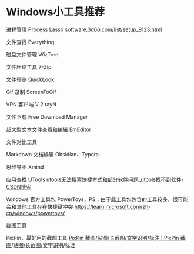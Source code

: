 # Windows小工具推荐


进程管理
Process Lasso
[software.3d66.com/list/setup\_9123.html](https://software.3d66.com/list/setup_9123.html)

文件查找
Everything

磁盘文件管理
WizTree

文件压缩工具
7-Zip

文件预览
QuickLook

Gif 录制
ScreenToGif

VPN 客户端
V 2 rayN

文件下载
Free Download Manager

超大型文本文件查看和编辑
EmEditor

文件对比工具


Markdown 文档编辑
Obsidian、Typora

思维导图
Xmind

应用查找
UTools
[utools无法搜索快捷方式和部分软件问题\_utools找不到软件-CSDN博客](https://blog.csdn.net/LongtengGensSupreme/article/details/116976366)

Windows 官方工具包
PowerToys，PS：由于此工具包包含的工具较多，很可能会和其他工具存在快捷键冲突
https://learn.microsoft.com/zh-cn/windows/powertoys/

截图工具

PixPin，最好用的截图工具
[PixPin 截图/贴图/长截图/文字识别/标注 | PixPin 截图/贴图/长截图/文字识别/标注](https://pixpinapp.com/)
